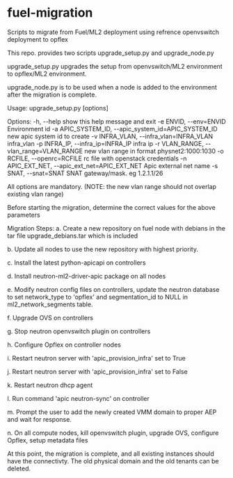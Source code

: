 # fuel-migration
Scripts to migrate from Fuel/ML2 deployment using refrence openvswitch deployment to opflex

This repo. provides two scripts upgrade_setup.py and upgrade_node.py

upgrade_setup.py upgrades the setup from openvswitch/ML2 environment to opflex/ML2 environment.

upgrade_node.py is to be used when a node is added to the environment after the migration is complete.

Usage: upgrade_setup.py [options]

Options:
  -h, --help            show this help message and exit
  -e ENVID, --env=ENVID
                        Environment id
  -a APIC_SYSTEM_ID, --apic_system_id=APIC_SYSTEM_ID
                        new apic system id to create
  -v INFRA_VLAN, --infra_vlan=INFRA_VLAN
                        infra_vlan
  -p INFRA_IP, --infra_ip=INFRA_IP
                        infra ip
  -r VLAN_RANGE, --vlan_range=VLAN_RANGE
                        new vlan range in format physnet2:1000:1030
  -o RCFILE, --openrc=RCFILE
                        rc file with openstack credentials
  -n APIC_EXT_NET, --apic_ext_net=APIC_EXT_NET
                        Apic external net name
  -s SNAT, --snat=SNAT  SNAT gateway/mask. eg 1.2.1.1/26

All options are mandatory. (NOTE: the new vlan range should not overlap existing vlan range)

Before starting the migration, determine the correct values for the above parameters

Migration Steps:
a. Create a new repository on fuel node with debians in the tar file upgrade_debians.tar which is included

b. Update all nodes to use the new repository with highest priority.

c. Install the latest python-apicapi on controllers

d. Install neutron-ml2-driver-apic package on all nodes

e. Modify neutron config files on controllers, update the neutron database to set network_type
   to 'opflex' and segmentation_id to NULL in ml2_network_segments table.

f. Upgrade OVS on controllers

g. Stop neutron openvswitch plugin on controllers

h. Configure Opflex on controller nodes

i. Restart neutron server with 'apic_provision_infra' set to True

j. Restart neutron server with 'apic_provision_infra' set to False

k. Restart neutron dhcp agent

l. Run command 'apic neutron-sync' on controller

m. Prompt the user to add the newly created VMM domain to proper AEP and wait for response.

n. On all compute nodes, kill openvswitch plugin, upgrade OVS, configure Opflex, setup metadata files

At this point, the migration is complete, and all existing instances should have the connectivty.
The old physical domain and the old tenants can be deleted.
